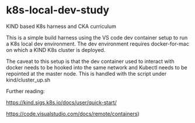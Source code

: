 # k8s-local-dev-study
KIND based K8s harness and CKA curriculum

This is a simple build harness using the VS code dev container setup to run a K8s local dev environment.
The dev environment requires docker-for-mac on which a KIND K8s cluster is deployed. 

The caveat to this setup is that the dev container used to interact with docker needs to be hooked into the same network and Kubectl needs to be repointed at the master node. This is handled with the script under kind/cluster_up.sh

Further reading:

https://kind.sigs.k8s.io/docs/user/quick-start/

https://code.visualstudio.com/docs/remote/containers)

